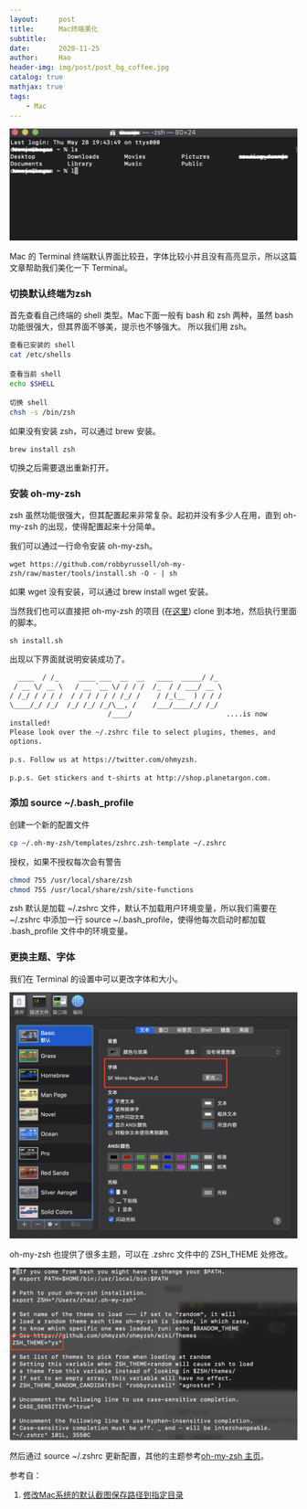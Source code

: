```yaml
---
layout:     post
title:      Mac终端美化
subtitle:   
date:       2020-11-25
author:     Hao
header-img: img/post/post_bg_coffee.jpg
catalog: true
mathjax: true
tags:
    - Mac
---
```


![img](/img/post/mac_terminal.png)

Mac 的 Terminal 终端默认界面比较丑，字体比较小并且没有高亮显示，所以这篇文章帮助我们美化一下 Terminal。

### 切换默认终端为zsh

首先查看自己终端的 shell 类型。Mac下面一般有 bash 和 zsh 两种，虽然 bash 功能很强大，但其界面不够美，提示也不够强大。
所以我们用 zsh。

```bash
查看已安装的 shell
cat /etc/shells 

查看当前 shell
echo $SHELL

切换 shell
chsh -s /bin/zsh
```

如果没有安装 zsh，可以通过 brew 安装。

```
brew install zsh
```

切换之后需要退出重新打开。

### 安装 oh-my-zsh

zsh 虽然功能很强大，但其配置起来非常复杂。起初并没有多少人在用，直到 oh-my-zsh 的出现，使得配置起来十分简单。

我们可以通过一行命令安装 oh-my-zsh。

```
wget https://github.com/robbyrussell/oh-my-zsh/raw/master/tools/install.sh -O - | sh
```

如果 wget 没有安装，可以通过 brew install wget 安装。

当然我们也可以直接把 oh-my-zsh 的项目 (在[这里](https://github.com/ohmyzsh/ohmyzsh)) clone 到本地，然后执行里面的脚本。

```
sh install.sh
```

出现以下界面就说明安装成功了。

```
  ____  / /_     ____ ___  __  __   ____  _____/ /_  
 / __ \/ __ \   / __ `__ \/ / / /  /_  / / ___/ __ \ 
/ /_/ / / / /  / / / / / / /_/ /    / /_(__  ) / / / 
\____/_/ /_/  /_/ /_/ /_/\__, /    /___/____/_/ /_/  
                        /____/                       ....is now installed!
Please look over the ~/.zshrc file to select plugins, themes, and options.

p.s. Follow us at https://twitter.com/ohmyzsh.

p.p.s. Get stickers and t-shirts at http://shop.planetargon.com.

```

### 添加 source ~/.bash_profile

创建一个新的配置文件

```bash
cp ~/.oh-my-zsh/templates/zshrc.zsh-template ~/.zshrc
```

授权，如果不授权每次会有警告

```bash
chmod 755 /usr/local/share/zsh
chmod 755 /usr/local/share/zsh/site-functions
```

zsh 默认是加载 ~/.zshrc 文件，默认不加载用户环境变量，所以我们需要在 ~/.zshrc 中添加一行 source ~/.bash_profile，使得他每次启动时都加载 .bash_profile 文件中的环境变量。

### 更换主题、字体

我们在 Terminal 的设置中可以更改字体和大小。

![img](/img/post/terminal_setting.png)

oh-my-zsh 也提供了很多主题，可以在 .zshrc 文件中的 ZSH_THEME 处修改。

![img](/img/post/zsh_theme.png)

然后通过 source ~/.zshrc 更新配置，其他的主题参考[oh-my-zsh 主页](https://github.com/ohmyzsh/ohmyzsh/wiki)。


参考自：
1. [修改Mac系统的默认截图保存路径到指定目录](https://zhuanlan.zhihu.com/p/22253808)

